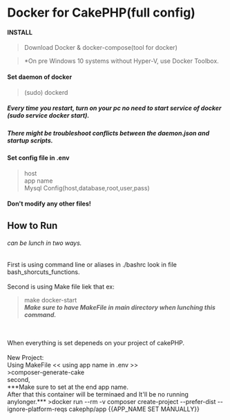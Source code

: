 # Docker for CakePHP(full config)

#### INSTALL
>Download Docker & docker-compose(tool for docker)

>*On pre Windows 10 systems without Hyper-V, use Docker Toolbox.

#### Set daemon of docker
>(sudo) dockerd<br />
##### Every time you restart, turn on your pc no need to start service of docker (sudo service docker start).<br />
##### There might be troubleshoot conflicts between the daemon.json and startup scripts.<br />

#### Set config file in .env
> host<br />
> app name<br />
> Mysql Config(host,database,root,user,pass)<br />

#### Don't modify any other files!

## How to Run
###### can be lunch in two ways.
First is using command line or aliases in ./bashrc look in file bash_shorcuts_functions.<br />
<br />
Second is using Make file liek that ex:<br>
> make docker-start<br />
***Make sure to have MakeFile in main directory when lunching this command.***

<br />
<br />
When everything is set depeneds on your project of cakePHP.<br />
<br />
New Project:<br />
Using MakeFile << using app name in .env >> <br />
>composer-generate-cake
<br />
second,<br />
***Make sure to set at the end app name.<br />
After that this container will be terminaed and It'll be no running anylonger.***
>docker run --rm -v composer create-project --prefer-dist --ignore-platform-reqs cakephp/app {{APP_NAME SET MANUALLY}}



